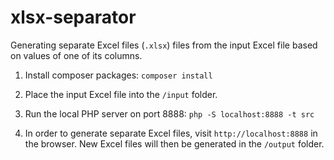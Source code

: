 # xlsx-separator

Generating separate Excel files (`.xlsx`) files from the input Excel file based on values of one of its columns.

1. Install composer packages: `composer install`

2. Place the input Excel file into the `/input` folder.

3. Run the local PHP server on port 8888: `php -S localhost:8888 -t src`

4. In order to generate separate Excel files, visit `http://localhost:8888` in the browser. New Excel files will then be generated in the `/output` folder.
